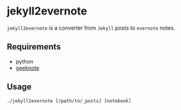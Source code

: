 # jekyll2evernote

`jekyll2evernote` is a converter from `Jekyll` posts to `evernote` notes.

## Requirements

+ python
+ [geeknote](https://github.com/neilagabriel/vim-geeknote)

## Usage

```
./jekyll2evernote [/path/to/_posts] [notebook]
```
